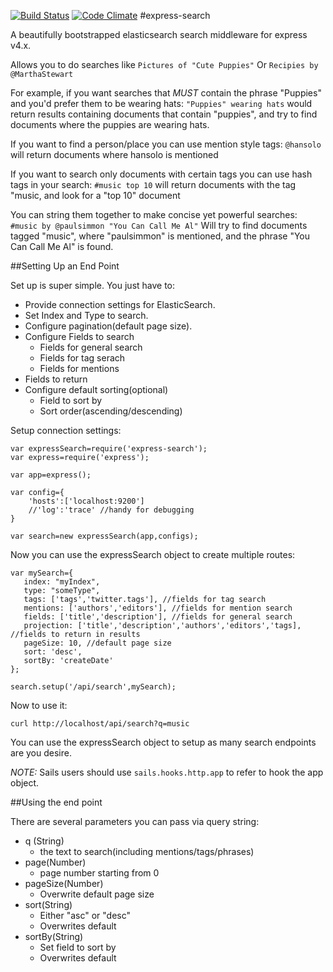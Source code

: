 [![Build Status](https://travis-ci.org/tsturzl/express-search.svg)](https://travis-ci.org/tsturzl/express-search) [![Code Climate](https://codeclimate.com/github/tsturzl/express-search/badges/gpa.svg)](https://codeclimate.com/github/tsturzl/express-search)
#express-search


A beautifully bootstrapped elasticsearch search middleware for express v4.x.

Allows you to do searches like `Pictures of "Cute Puppies"`
Or
`Recipies by @MarthaStewart`

For example, if you want searches that _MUST_ contain the phrase "Puppies" and you'd prefer them to be wearing hats:
`"Puppies" wearing hats` would return results containing documents that contain "puppies", and try to find documents where the puppies are wearing hats.

If you want to find a person/place you can use mention style tags:
`@hansolo` will return documents where hansolo is mentioned

If you want to search only documents with certain tags you can use hash tags in your search:
`#music top 10` will return documents with the tag "music, and look for a "top 10" document

 You can string them together to make concise yet powerful searches:
 `#music by @paulsimmon "You Can Call Me Al"` Will try to find documents tagged "music", where "paulsimmon" is mentioned, and the phrase "You Can Call Me Al" is found.


 ##Setting Up an End Point


 Set up is super simple. You just have to:

  - Provide connection settings for ElasticSearch.
  - Set Index and Type to search.
  - Configure pagination(default page size).
  - Configure Fields to search
    - Fields for general search
    - Fields for tag serach
    - Fields for mentions
  - Fields to return
  - Configure default sorting(optional)
    - Field to sort by
    - Sort order(ascending/descending)

Setup connection settings:

```
var expressSearch=require('express-search');
var express=require('express');

var app=express();

var config={
    'hosts':['localhost:9200']
    //'log':'trace' //handy for debugging
}

var search=new expressSearch(app,configs);
```

Now you can use the expressSearch object to create multiple routes:

```
var mySearch={
   index: "myIndex",
   type: "someType",
   tags: ['tags','twitter.tags'], //fields for tag search
   mentions: ['authors','editors'], //fields for mention search
   fields: ['title','description'], //fields for general search
   projection: ['title','description','authors','editors','tags], //fields to return in results
   pageSize: 10, //default page size
   sort: 'desc',
   sortBy: 'createDate'
};

search.setup('/api/search',mySearch);
```

Now to use it:

```
curl http://localhost/api/search?q=music
```

You can use the expressSearch object to setup as many search endpoints are you desire.

_NOTE:_ Sails users should use `sails.hooks.http.app` to refer to hook the app object.

##Using the end point

There are several parameters you can pass via query string:
 - q (String)
   - the text to search(including mentions/tags/phrases)
 - page(Number)
   - page number starting from 0
 - pageSize(Number)
   - Overwrite default page size
 - sort(String)
   - Either "asc" or "desc"
   - Overwrites default
 - sortBy(String)
   - Set field to sort by
   - Overwrites default